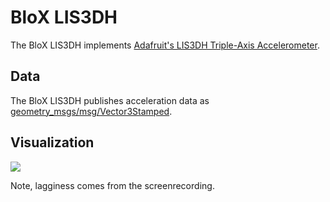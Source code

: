 # BloX LIS3DH

The BloX LIS3DH implements [Adafruit's LIS3DH Triple-Axis Accelerometer](https://www.adafruit.com/product/2809).

## Data

The BloX LIS3DH publishes acceleration data as [geometry_msgs/msg/Vector3Stamped](https://docs.ros2.org/foxy/api/geometry_msgs/msg/Vector3Stamped.html).

## Visualization

![](resources/visualization.gif)

Note, lagginess comes from the screenrecording. 
